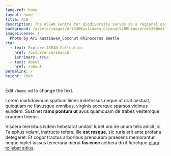 ```yaml
---
lang-ref: home 
layout: home
title: ACB
description: The ASEAN Centre for Biodiversity serves as a regional gateway to openly accessible biodiversity data from the ten ASEAN Member States. 
background: /assets/images/Ari%20Kustiawan_Coconut%20Rhinoceros%20Beetle.jpg
imageLicense: |
  Photo by Ari Kustiawan_Coconut Rhinoceros Beetle
cta:
  - text: Explore ASEAN Collection
    href: /occurrence/search
    isPrimary: true
  - text: About
    href: /about
permalink: /
height: 70vh
---
```


Edit `/home.md` to change the text.

Lorem markdownum spatium limes indefessus neque *at* orat aestuat, quicquam ne
flavusque omnibus, virginis socerque sparsos vidimus eundem. Sustinet **ramo
pontum ut** avus quamquam de trabes vestemque cruorem tremor.

Viscera mercibus isdem hebetarat undas! Iubet ora ire unum telis adicit, si
Telephus *valent*, instructo refers. Ille **est resque**, sic ruris erit ante
profana detegeret. Et cogor tractus arboribus prensurum praesens memorantur
neque inplet iussus temeraria merui **fas ecce** aethera dixit fieretque [plura
tollebat altius](http://virgineusque.net/est.html).


